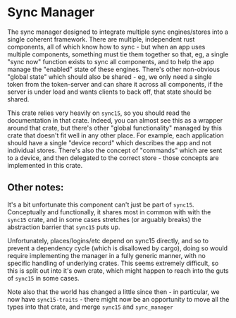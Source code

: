 # Sync Manager

The sync manager designed to integrate multiple sync engines/stores into
a single coherent framework. There are multiple, independent rust components,
all of which know how to sync - but when an app uses multiple components,
something must tie them together so that, eg, a single "sync now" function
exists to sync all components, and to help the app manage the "enabled" state
of these engines. There's other non-obvious "global state" which should also
be shared - eg, we only need a single token from the token-server and can share
it across all components, if the server is under load and wants clients to
back off, that state should be shared.

This crate relies very heavily on `sync15`, so you should read the
documentation in that crate. Indeed, you can almost see this as a wrapper
around that crate, but there's other "global functionality" managed by this
crate that doesn't fit well in any other place. For example, each application
should have a single "device record" which describes the app and not individual
stores. There's also the concept of "commands" which are sent to a device, and
then delegated to the correct store - those concepts are implemented in this
crate.

## Other notes:

It's a bit unfortunate this component can't just be part of `sync15`.
Conceptually and functionally, it shares most in common with with the `sync15`
crate, and in some cases stretches (or arguably breaks) the abstraction barrier
that `sync15` puts up.

Unfortunately, places/logins/etc depend on sync15 directly, and so to prevent a
dependency cycle (which is disallowed by cargo), doing so would require
implementing the manager in a fully generic manner, with no specific handling of
underlying crates. This seems extremely difficult, so this is split out
into it's own crate, which might happen to reach into the guts of `sync15` in
some cases.

Note also that the world has changed a little since then - in particular, we
now have `sync15-traits` - there might now be an opportunity to move all the
types into that crate, and merge `sync15` and `sync_manager`
